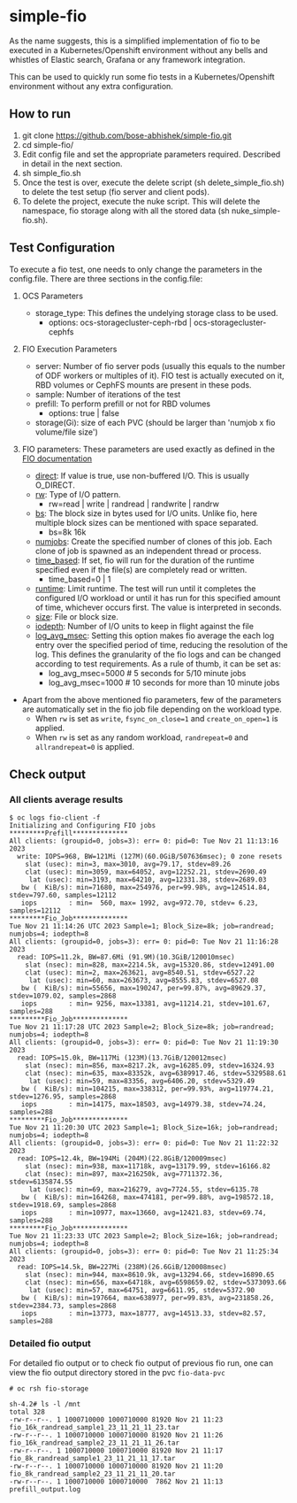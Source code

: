 # simple-fio
As the name suggests, this is a simplified implementation of fio to be executed in a Kubernetes/Openshift environment without any bells and whistles of Elastic search, Grafana or any framework integration. 

This can be used to quickly run some fio tests in a Kubernetes/Openshift environment without any extra configuration. 

## How to run
1. git clone https://github.com/bose-abhishek/simple-fio.git
2. cd simple-fio/
3. Edit config file and set the appropriate parameters required. Described in detail in the next section.
4. sh simple_fio.sh
5. Once the test is over, execute the delete script (sh delete_simple_fio.sh) to delete the test setup (fio server and client pods).
6. To delete the project, execute the nuke script. This will delete the namespace, fio storage along with all the stored data (sh nuke_simple-fio.sh). 

## Test Configuration
To execute a fio test, one needs to only change the parameters in the config.file.
There are three sections in the config.file:
1. OCS Parameters
   - storage_type: This defines the undelying storage class to be used.
     * options: ocs-storagecluster-ceph-rbd | ocs-storagecluster-cephfs

2. FIO Execution Parameters
   - server: Number of fio server pods (usually this equals to the number of ODF workers or multiples of it). FIO test is actually executed on it, RBD volumes or CephFS mounts are present in these pods.
   - sample: Number of iterations of the test
   - prefill: To perform prefill or not for RBD volumes
     * options: true | false
   - storage(Gi): size of each PVC (should be larger than 'numjob x fio volume/file size')

3. FIO parameters: These parameters are used exactly as defined in the [FIO documentation](https://fio.readthedocs.io/en/latest/fio_doc.html)
   - [direct](https://fio.readthedocs.io/en/latest/fio_doc.html#cmdoption-arg-direct): If value is true, use non-buffered I/O. This is usually O_DIRECT.
   - [rw](https://fio.readthedocs.io/en/latest/fio_doc.html#cmdoption-arg-readwrite): Type of I/O pattern.
     * rw=read | write | randread | randwrite | randrw
   - [bs](https://fio.readthedocs.io/en/latest/fio_doc.html#block-size): The block size in bytes used for I/O units. Unlike fio, here multiple block sizes can be mentioned with space separated.
     * bs=8k 16k
   - [numjobs](https://fio.readthedocs.io/en/latest/fio_doc.html#cmdoption-arg-numjobs): Create the specified number of clones of this job. Each clone of job is spawned as an independent thread or process.
   - [time_based](https://fio.readthedocs.io/en/latest/fio_doc.html#cmdoption-arg-time-based): If set, fio will run for the duration of the runtime specified even if the file(s) are completely read or written. 
     * time_based=0 | 1
   - [runtime](https://fio.readthedocs.io/en/latest/fio_doc.html#cmdoption-arg-runtime): Limit runtime. The test will run until it completes the configured I/O workload or until it has run for this specified amount of time, whichever occurs first. The value is interpreted in seconds.
   - [size](https://fio.readthedocs.io/en/latest/fio_doc.html#cmdoption-arg-size): File or block size.
   - [iodepth](https://fio.readthedocs.io/en/latest/fio_doc.html#cmdoption-arg-iodepth): Number of I/O units to keep in flight against the file
   - [log_avg_msec](https://fio.readthedocs.io/en/latest/fio_doc.html#cmdoption-arg-log-avg-msec): Setting this option makes fio average the each log entry over the specified period of time, reducing the resolution of the log. This defines the granularity of the fio logs and can be changed according to test requirements. As a rule of thumb, it can be set as:
      * log_avg_msec=5000 # 5 seconds for 5/10 minute jobs
      * log_avg_msec=1000 # 10 seconds for more than 10 minute jobs

* Apart from the above mentioned fio parameters, few of the parameters are automatically set in the fio job file depending on the workload type.
    * When `rw` is set as `write`, `fsync_on_close=1` and `create_on_open=1` is applied.
    * When `rw` is set as any random workload, `randrepeat=0` and `allrandrepeat=0` is applied.
  
## Check output

### All clients average results 
```
$ oc logs fio-client -f
Initializing and Configuring FIO jobs
*********Prefill**************
All clients: (groupid=0, jobs=3): err= 0: pid=0: Tue Nov 21 11:13:16 2023
  write: IOPS=968, BW=121Mi (127M)(60.0GiB/507636msec); 0 zone resets
    slat (usec): min=3, max=3010, avg=79.17, stdev=89.26
    clat (usec): min=3059, max=64052, avg=12252.21, stdev=2690.49
     lat (usec): min=3193, max=64210, avg=12331.38, stdev=2689.03
   bw (  KiB/s): min=71680, max=254976, per=99.98%, avg=124514.84, stdev=797.60, samples=12112
   iops        : min=  560, max= 1992, avg=972.70, stdev= 6.23, samples=12112
*********Fio_Job**************
Tue Nov 21 11:14:26 UTC 2023 Sample=1; Block_Size=8k; job=randread; numjobs=4; iodepth=8
All clients: (groupid=0, jobs=3): err= 0: pid=0: Tue Nov 21 11:16:28 2023
  read: IOPS=11.2k, BW=87.6Mi (91.9M)(10.3GiB/120010msec)
    slat (nsec): min=828, max=2214.5k, avg=15320.86, stdev=12491.00
    clat (usec): min=2, max=263621, avg=8540.51, stdev=6527.22
     lat (usec): min=60, max=263673, avg=8555.83, stdev=6527.08
   bw (  KiB/s): min=55656, max=190247, per=99.87%, avg=89629.37, stdev=1079.02, samples=2868
   iops        : min= 9256, max=13381, avg=11214.21, stdev=101.67, samples=288
*********Fio_Job**************
Tue Nov 21 11:17:28 UTC 2023 Sample=2; Block_Size=8k; job=randread; numjobs=4; iodepth=8
All clients: (groupid=0, jobs=3): err= 0: pid=0: Tue Nov 21 11:19:30 2023
  read: IOPS=15.0k, BW=117Mi (123M)(13.7GiB/120012msec)
    slat (nsec): min=856, max=8217.2k, avg=16285.09, stdev=16324.93
    clat (nsec): min=635, max=83352k, avg=6389917.46, stdev=5329588.61
     lat (usec): min=59, max=83356, avg=6406.20, stdev=5329.49
   bw (  KiB/s): min=104215, max=338312, per=99.93%, avg=119774.21, stdev=1276.95, samples=2868
   iops        : min=14175, max=18503, avg=14979.38, stdev=74.24, samples=288
*********Fio_Job**************
Tue Nov 21 11:20:30 UTC 2023 Sample=1; Block_Size=16k; job=randread; numjobs=4; iodepth=8
All clients: (groupid=0, jobs=3): err= 0: pid=0: Tue Nov 21 11:22:32 2023
  read: IOPS=12.4k, BW=194Mi (204M)(22.8GiB/120009msec)
    slat (nsec): min=938, max=11718k, avg=13179.99, stdev=16166.82
    clat (nsec): min=897, max=216250k, avg=7711372.36, stdev=6135874.55
     lat (usec): min=69, max=216279, avg=7724.55, stdev=6135.78
   bw (  KiB/s): min=164268, max=474181, per=99.88%, avg=198572.18, stdev=1918.69, samples=2868
   iops        : min=10977, max=13660, avg=12421.83, stdev=69.74, samples=288
*********Fio_Job**************
Tue Nov 21 11:23:33 UTC 2023 Sample=2; Block_Size=16k; job=randread; numjobs=4; iodepth=8
All clients: (groupid=0, jobs=3): err= 0: pid=0: Tue Nov 21 11:25:34 2023
  read: IOPS=14.5k, BW=227Mi (238M)(26.6GiB/120008msec)
    slat (nsec): min=944, max=8610.9k, avg=13294.66, stdev=16890.65
    clat (nsec): min=656, max=64718k, avg=6598659.02, stdev=5373093.66
     lat (usec): min=57, max=64751, avg=6611.95, stdev=5372.90
   bw (  KiB/s): min=197664, max=638977, per=99.83%, avg=231858.26, stdev=2384.73, samples=2868
   iops        : min=13773, max=18777, avg=14513.33, stdev=82.57, samples=288
```

### Detailed fio output
For detailed fio output or to check fio output of previous fio run, one can view the fio output directory stored in the pvc `fio-data-pvc`
```
# oc rsh fio-storage

sh-4.2# ls -l /mnt
total 328
-rw-r--r--. 1 1000710000 1000710000 81920 Nov 21 11:23 fio_16k_randread_sample1_23_11_21_11_23.tar
-rw-r--r--. 1 1000710000 1000710000 81920 Nov 21 11:26 fio_16k_randread_sample2_23_11_21_11_26.tar
-rw-r--r--. 1 1000710000 1000710000 81920 Nov 21 11:17 fio_8k_randread_sample1_23_11_21_11_17.tar
-rw-r--r--. 1 1000710000 1000710000 81920 Nov 21 11:20 fio_8k_randread_sample2_23_11_21_11_20.tar
-rw-r--r--. 1 1000710000 1000710000  7862 Nov 21 11:13 prefill_output.log
```

